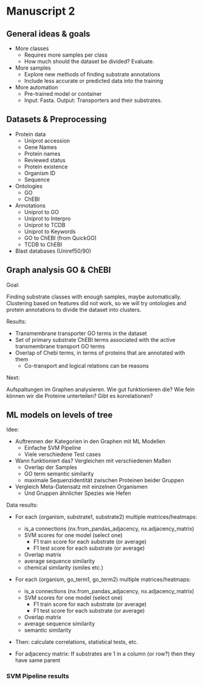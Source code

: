 # Manuscript 2

## General ideas & goals

- More classes
  - Requires more samples per class
  - How much should the dataset be divided? Evaluate.
- More samples
  - Explore new methods of finding substrate annotations
  - Include less accurate or predicted data into the training
- More automation
  - Pre-trained model or container
  - Input: Fasta. Output: Transporters and their substrates.

## Datasets & Preprocessing

- Protein data
  - Uniprot accession
  - Gene Names
  - Protein names
  - Reviewed status
  - Protein existence
  - Organism ID
  - Sequence
- Ontologies
  - GO
  - ChEBI
- Annotations
  - Uniprot to GO
  - Uniprot to Interpro
  - Uniprot to TCDB
  - Uniprot to Keywords
  - GO to ChEBI (from QuickGO)
  - TCDB to ChEBI
- Blast databases (Uniref50/90)

## Graph analysis GO & ChEBI

Goal:

Finding substrate classes with enough samples, maybe automatically. Clustering based on features did not work, so we will try ontologies and protein annotations to divide the dataset into clusters.

Results:

- Transmembrane transporter GO terms in the dataset
- Set of primary substrate ChEBI terms associated with the active transmembrane transport GO terms
- Overlap of Chebi terms, in terms of proteins that are annotated with them
  - Co-transport and logical relations can be reasons

Next:

Aufspaltungen im Graphen analysieren. Wie gut funktionieren die? Wie fein können wir die Proteine unterteilen? Gibt es korrelationen?

## ML models on levels of tree

Idee:

- Auftrennen der Kategorien in den Graphen mit ML Modellen
  - Einfache SVM Pipeline
  - Viele verschiedene Test cases
- Wann funktioniert das? Vergleichen mit verschiedenen Maßen
  - Overlap der Samples
  - GO term semantic similarity
  - maximale Sequenzidentität zwischen Proteinen beider Gruppen
- Vergleich Meta-Datensatz mit einzelnen Organismen
  - Und Gruppen ähnlicher Spezies wie Hefen

Data results:

- For each (organism, substrate1, substrate2) multiple matrices/heatmaps:
  - is_a connections (nx.from_pandas_adjacency, nx.adjacency_matrix)
  - SVM scores for one model (select one)
    - F1 train score for each substrate (or average)
    - F1 test score for each substrate (or average)
  - Overlap matrix
  - average sequence similarity
  - chemical similarity (smiles etc.)

- For each (organism, go_term1, go_term2) multiple matrices/heatmaps:
  - is_a connections (nx.from_pandas_adjacency, nx.adjacency_matrix)
  - SVM scores for one model (select one)
    - F1 train score for each substrate (or average)
    - F1 test score for each substrate (or average)
  - Overlap matrix
  - average sequence similarity
  - semantic similarity

- Then: calculate correlations, statistical tests, etc.
- For adjacency matrix: If substrates are 1 in a column (or row?) then they have same parent

### SVM Pipeline results
